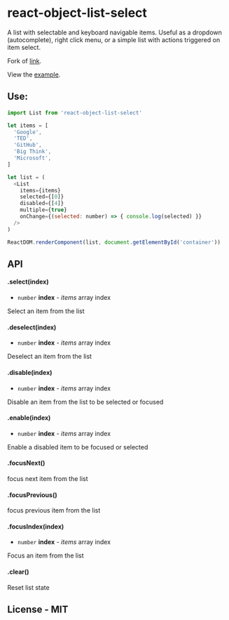 # react-object-list-select

A list with selectable and keyboard navigable items. Useful as a dropdown (autocomplete), right click menu, or a simple list with actions triggered on item select.

Fork of [link](https://github.com/hawkrives/react-list-select).

View the [example](https://saajan.github.io/react-object-list-select/).


## Use:

```js
import List from 'react-object-list-select'

let items = [
  'Google',
  'TED',
  'GitHub',
  'Big Think',
  'Microsoft',
]

let list = (
  <List
    items={items}
    selected={[0]}
    disabled={[4]}
    multiple={true}
    onChange={(selected: number) => { console.log(selected) }}
  />
)

ReactDOM.renderComponent(list, document.getElementById('container'))
```


## API

#### .select(index)
- `number` __index__ - _items_ array index

Select an item from the list


#### .deselect(index)
- `number` __index__ - _items_ array index

Deselect an item from the list


#### .disable(index)
- `number` __index__ - _items_ array index

Disable an item from the list to be selected or focused


#### .enable(index)
- `number` __index__ - _items_ array index

Enable a disabled item to be focused or selected


#### .focusNext()
focus next item from the list


#### .focusPrevious()
focus previous item from the list


#### .focusIndex(index)
- `number` __index__ - _items_ array index

Focus an item from the list

#### .clear()
Reset list state


## License - MIT
